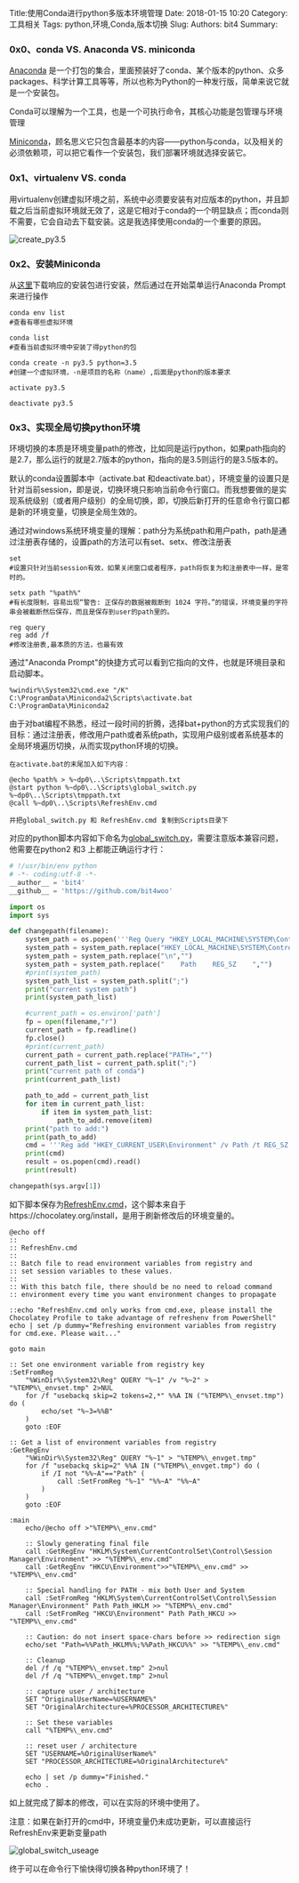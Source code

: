 Title:使用Conda进行python多版本环境管理
Date: 2018-01-15 10:20
Category: 工具相关
Tags: python,环境,Conda,版本切换
Slug: 
Authors: bit4
Summary: 

### 0x0、conda VS. Anaconda VS. miniconda

[Anaconda](https://www.anaconda.com/download/) 是一个打包的集合，里面预装好了conda、某个版本的python、众多packages、科学计算工具等等，所以也称为Python的一种发行版，简单来说它就是一个安装包。

Conda可以理解为一个工具，也是一个可执行命令，其核心功能是包管理与环境管理

[Miniconda](https://conda.io/miniconda.html)，顾名思义它只包含最基本的内容——python与conda，以及相关的必须依赖项，可以把它看作一个安装包，我们部署环境就选择安装它。

### 0x1、virtualenv VS. conda

用virtualenv创建虚拟环境之前，系统中必须要安装有对应版本的python，并且卸载之后当前虚拟环境就无效了，这是它相对于conda的一个明显缺点；而conda则不需要，它会自动去下载安装。这是我选择使用conda的一个重要的原因。

![create_py3.5](img/conda/create_py3.5.png)

### 0x2、安装Miniconda

从[这里](https://conda.io/miniconda.html)下载响应的安装包进行安装，然后通过在开始菜单运行Anaconda Prompt来进行操作

```
conda env list
#查看有哪些虚拟环境

conda list
#查看当前虚拟环境中安装了得python的包

conda create -n py3.5 python=3.5
#创建一个虚拟环境，-n是项目的名称（name）,后面是python的版本要求

activate py3.5

deactivate py3.5
```

### 0x3、实现全局切换python环境

环境切换的本质是环境变量path的修改，比如同是运行python，如果path指向的是2.7，那么运行的就是2.7版本的python，指向的是3.5则运行的是3.5版本的。

默认的conda设置脚本中（activate.bat 和deactivate.bat），环境变量的设置只是针对当前session，即是说，切换环境只影响当前命令行窗口。而我想要做的是实现系统级别（或者用户级别）的全局切换，即，切换后新打开的任意命令行窗口都是新的环境变量，切换是全局生效的。

通过对windows系统环境变量的理解：path分为系统path和用户path，path是通过注册表存储的，设置path的方法可以有set、setx、修改注册表

```visual basic
set 
#设置只针对当前session有效，如果关闭窗口或者程序，path将恢复为和注册表中一样，是零时的。

setx path "%path%"
#有长度限制，容易出现“警告: 正保存的数据被裁断到 1024 字符。”的错误，环境变量的字符串会被截断然后保存，而且是保存到user的path里的。

reg query
reg add /f
#修改注册表,最本质的方法，也最有效
```



通过"Anaconda Prompt"的快捷方式可以看到它指向的文件，也就是环境目录和启动脚本。

```
%windir%\System32\cmd.exe "/K" C:\ProgramData\Miniconda2\Scripts\activate.bat C:\ProgramData\Miniconda2
```

由于对bat编程不熟悉，经过一段时间的折腾，选择bat+python的方式实现我们的目标：通过注册表，修改用户path或者系统path，实现用户级别或者系统基本的全局环境遍历切换，从而实现python环境的切换。

```visual basic
在activate.bat的末尾加入如下内容：

@echo %path% > %~dp0\..\Scripts\tmppath.txt
@start python %~dp0\..\Scripts\global_switch.py %~dp0\..\Scripts\tmppath.txt
@call %~dp0\..\Scripts\RefreshEnv.cmd

并把global_switch.py 和 RefreshEnv.cmd 复制到Scripts目录下
```

对应的python脚本内容如下命名为[global_switch.py](https://github.com/bit4woo/code2sec.com/raw/master/code\conda\global_switch.py)，需要注意版本兼容问题，他需要在python2 和3 上都能正确运行才行：

```python
# !/usr/bin/env python
# -*- coding:utf-8 -*-
__author__ = 'bit4'
__github__ = 'https://github.com/bit4woo'

import os
import sys

def changepath(filename):
    system_path = os.popen('''Reg Query "HKEY_LOCAL_MACHINE\SYSTEM\ControlSet001\Control\Session Manager\Environment" /v "Path"''').read()
    system_path = system_path.replace("HKEY_LOCAL_MACHINE\SYSTEM\ControlSet001\Control\Session Manager\Environment","")
    system_path = system_path.replace("\n","")
    system_path = system_path.replace("    Path    REG_SZ    ","")
    #print(system_path)
    system_path_list = system_path.split(";")
    print("current system path")
    print(system_path_list)

    #current_path = os.environ['path']
    fp = open(filename,"r")
    current_path = fp.readline()
    fp.close()
    #print(current_path)
    current_path = current_path.replace("PATH=","")
    current_path_list = current_path.split(";")
    print("current path of conda")
    print(current_path_list)

    path_to_add = current_path_list
    for item in current_path_list:
        if item in system_path_list:
            path_to_add.remove(item)
    print("path to add:")
    print(path_to_add)
    cmd = '''Reg add "HKEY_CURRENT_USER\Environment" /v Path /t REG_SZ /d "{}" /f'''.format(";".join(path_to_add).strip())
    print(cmd)
    result = os.popen(cmd).read()
    print(result)

changepath(sys.argv[1])

```

如下脚本保存为[RefreshEnv.cmd](https://github.com/bit4woo/code2sec.com/raw/master/code/conda/RefreshEnv.cmd)，这个脚本来自于https://chocolatey.org/install，是用于刷新修改后的环境变量的。

```visual basic
@echo off
::
:: RefreshEnv.cmd
::
:: Batch file to read environment variables from registry and
:: set session variables to these values.
::
:: With this batch file, there should be no need to reload command
:: environment every time you want environment changes to propagate

::echo "RefreshEnv.cmd only works from cmd.exe, please install the Chocolatey Profile to take advantage of refreshenv from PowerShell"
echo | set /p dummy="Refreshing environment variables from registry for cmd.exe. Please wait..."

goto main

:: Set one environment variable from registry key
:SetFromReg
    "%WinDir%\System32\Reg" QUERY "%~1" /v "%~2" > "%TEMP%\_envset.tmp" 2>NUL
    for /f "usebackq skip=2 tokens=2,*" %%A IN ("%TEMP%\_envset.tmp") do (
        echo/set "%~3=%%B"
    )
    goto :EOF

:: Get a list of environment variables from registry
:GetRegEnv
    "%WinDir%\System32\Reg" QUERY "%~1" > "%TEMP%\_envget.tmp"
    for /f "usebackq skip=2" %%A IN ("%TEMP%\_envget.tmp") do (
        if /I not "%%~A"=="Path" (
            call :SetFromReg "%~1" "%%~A" "%%~A"
        )
    )
    goto :EOF

:main
    echo/@echo off >"%TEMP%\_env.cmd"

    :: Slowly generating final file
    call :GetRegEnv "HKLM\System\CurrentControlSet\Control\Session Manager\Environment" >> "%TEMP%\_env.cmd"
    call :GetRegEnv "HKCU\Environment">>"%TEMP%\_env.cmd" >> "%TEMP%\_env.cmd"

    :: Special handling for PATH - mix both User and System
    call :SetFromReg "HKLM\System\CurrentControlSet\Control\Session Manager\Environment" Path Path_HKLM >> "%TEMP%\_env.cmd"
    call :SetFromReg "HKCU\Environment" Path Path_HKCU >> "%TEMP%\_env.cmd"

    :: Caution: do not insert space-chars before >> redirection sign
    echo/set "Path=%%Path_HKLM%%;%%Path_HKCU%%" >> "%TEMP%\_env.cmd"

    :: Cleanup
    del /f /q "%TEMP%\_envset.tmp" 2>nul
    del /f /q "%TEMP%\_envget.tmp" 2>nul

    :: capture user / architecture
    SET "OriginalUserName=%USERNAME%"
    SET "OriginalArchitecture=%PROCESSOR_ARCHITECTURE%"

    :: Set these variables
    call "%TEMP%\_env.cmd"

    :: reset user / architecture
    SET "USERNAME=%OriginalUserName%"
    SET "PROCESSOR_ARCHITECTURE=%OriginalArchitecture%"

    echo | set /p dummy="Finished."
    echo .
```

如上就完成了脚本的修改，可以在实际的环境中使用了。

注意：如果在新打开的cmd中，环境变量仍未成功更新，可以直接运行RefreshEnv来更新变量path

![global_switch_useage](img/conda/global_switch_useage.png)

终于可以在命令行下愉快得切换各种python环境了！